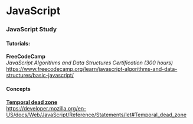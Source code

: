 # JavaScript

### **JavaScript Study**

#### Tutorials:

**FreeCodeCamp**  
_JavaScript Algorithms and Data Structures Certification (300 hours)_  
https://www.freecodecamp.org/learn/javascript-algorithms-and-data-structures/basic-javascript/

#### Concepts

**[Temporal dead zone](https://developer.mozilla.org/en-US/docs/Web/JavaScript/Reference/Statements/let#Temporal_dead_zone)**  
https://developer.mozilla.org/en-US/docs/Web/JavaScript/Reference/Statements/let#Temporal_dead_zone